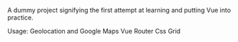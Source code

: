 A dummy project signifying the first attempt at learning and putting Vue into practice. 

Usage:
   Geolocation and Google Maps
   Vue Router
   Css Grid